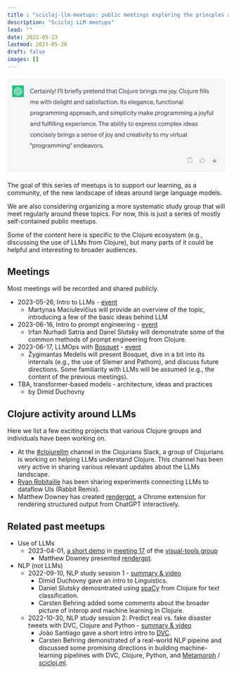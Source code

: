 ```yaml
---
title : "scicloj-llm-meetups: public meetings exploring the princples and use of large language models"
description: "Scicloj LLM meetups"
lead: ""
date: 2022-05-23
lastmod: 2023-05-26
draft: false
images: []
---
```


![gpt pretending to be joyful](joy.jpg)

The goal of this series of meetups is to support our learning, as a community, of the new landscape of ideas around large language models.

We are also considering organizing a more systematic study group that will meet regularly around these topics. For now, this is just a series of mostly self-contained public meetups.
 
Some of the content here is specific to the Clojure ecosystem (e.g., discussing the use of LLMs from Clojure), but many parts of it could be helpful and interesting to broader audiences.

## Meetings
Most meetings will be recorded and shared publicly. 

* 2023-05-26, Intro to LLMs - [event](https://clojureverse.org/t/scicloj-llm-meetup-1-introduction-login-for-details/)
  * Martynas Maciulevičius will provide an overview of the topic, introducing a few of the basic ideas behind LLM
* 2023-06-16, Intro to prompt engineering - [event](https://clojureverse.org/t/scicloj-llm-meetup-2-prompt-engineering-login-for-details/)
  * Irfan Nurhadi Satria and Danel Slutsky will demonstrate some of the common methods of prompt engineering from Clojure.
* 2023-06-17, LLMOps with [Bosquet](https://github.com/zmedelis/bosquet) - [event](https://clojureverse.org/t/scicloj-llm-meetup-3-bosquet-login-for-details/)
  * Žygimantas Medelis will present Bosquet, dive in a bit into its internals (e.g., the use of Slemer and Pathom), and discuss future directions. Some familiarity with LLMs will be assumed (e.g., the content of the previous meetings).
* TBA, transformer-based models - architecture, ideas and practices
  * by Dimid Duchovny

## Clojure activity around LLMs
Here we list a few exciting projects that various Clojure groups and individuals have been working on.

* At the [#clojurellm](https://clojurians.slack.com/archives/C054XC5JVDZ) channel in the Clojurians Slack, a group of Clojurians is working on helping LLMs understand Clojure. This channel has been very active in sharing various relevant updates about the LLMs landscape.
* [Ryan Robitaille](https://twitter.com/ryrobes) has been sharing experiments connecting LLMs to dataflow UIs (Rabbit Remix).
* Matthew Downey has created [rendergpt](https://github.com/matthewdowney/rendergpt), a Chrome extension for rendering structured output from ChatGPT interactively.

## Related past meetups

* Use of LLMs
  * 2023-04-01, [a short demo](https://www.youtube.com/watch?v=OwcoAbsJP8g&t=3095) in [meeting 17](https://clojureverse.org/t/visual-tools-meeting-17-various-updates-summary-recording/9928) of the [visual-tools group](https://scicloj.github.io/docs/community/groups/visual-tools/)
     * Matthew Downey presented [rendergpt](https://github.com/matthewdowney/rendergpt).
* NLP (not LLMs)
  * 2022-09-10, NLP study session 1 - [summary & video](https://clojureverse.org/t/nlp-in-clojure-session-1-summary-recording/)
    * Dimid Duchovny gave an intro to Linguistics.
    * Daniel Slutsky demosntrated using [spaCy](https://spacy.io/) from Clojure for text classification.
    * Carsten Behring added some comments about the broader picture of interop and machine learning in Clojure.
  * 2022-10-30, NLP study session 2: Predict real vs. fake disaster tweets with DVC, Clojure and Python - [summary & video](https://clojureverse.org/t/nlp-in-clojure-session-2-summary-recording-clojure-python-dvc-metamorph/)
    * João Santiago gave a short intro intro to [DVC](https://dvc.org/).
    * Carsten Behring demonstrated of a real-world NLP pipeine and discussed some promising directions in building machine-learning pipelines with DVC, Clojure, Python, and [Metamorph](https://github.com/scicloj/metamorph) / [scicloj.ml](https://github.com/scicloj/scicloj.ml).

